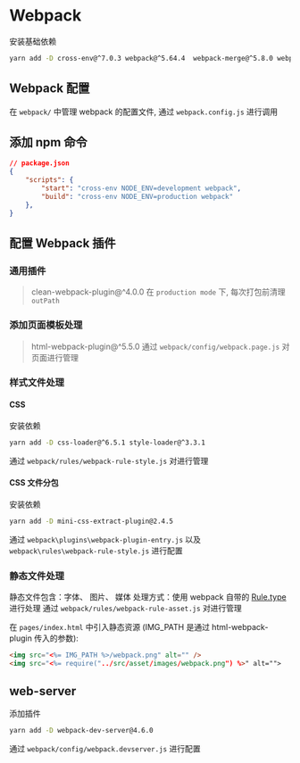 # Webpack

安装基础依赖

```bash
yarn add -D cross-env@^7.0.3 webpack@^5.64.4  webpack-merge@^5.8.0 webpack-cli@^4.9.1
```

## Webpack 配置

在 `webpack/` 中管理 webpack 的配置文件, 通过 `webpack.config.js` 进行调用

## 添加 npm 命令

```json
// package.json
{
    "scripts": {
        "start": "cross-env NODE_ENV=development webpack",
        "build": "cross-env NODE_ENV=production webpack"
    },
}
```

## 配置 Webpack 插件

### 通用插件

> clean-webpack-plugin@^4.0.0
在 `production mode` 下, 每次打包前清理 `outPath`

### 添加页面模板处理

> html-webpack-plugin@^5.5.0
通过 `webpack/config/webpack.page.js` 对页面进行管理

### 样式文件处理

#### CSS

安装依赖

```bash
yarn add -D css-loader@^6.5.1 style-loader@^3.3.1
```

通过 `webpack/rules/webpack-rule-style.js` 对进行管理

#### CSS 文件分包

安装依赖

```bash
yarn add -D mini-css-extract-plugin@2.4.5
```

通过 `webpack\plugins\webpack-plugin-entry.js` 以及 `webpack\rules\webpack-rule-style.js` 进行配置 

### 静态文件处理

静态文件包含：字体、 图片、 媒体
处理方式：使用 webpack 自带的 [Rule.type](https://webpack.docschina.org/configuration/module/#ruletype) 进行处理
通过 `webpack/rules/webpack-rule-asset.js` 对进行管理

在 `pages/index.html` 中引入静态资源 (IMG_PATH 是通过 html-webpack-plugin 传入的参数):

```html
<img src="<%= IMG_PATH %>/webpack.png" alt="" />
<img src="<%= require("../src/asset/images/webpack.png") %>" alt="">
```

## web-server

添加插件

```bash
yarn add -D webpack-dev-server@4.6.0
```

通过 `webpack/config/webpack.devserver.js` 进行配置
